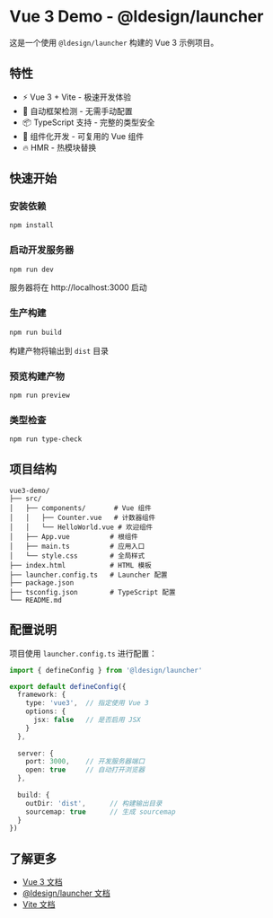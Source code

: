 # Vue 3 Demo - @ldesign/launcher

这是一个使用 `@ldesign/launcher` 构建的 Vue 3 示例项目。

## 特性

- ⚡️ Vue 3 + Vite - 极速开发体验
- 🔧 自动框架检测 - 无需手动配置
- 📦 TypeScript 支持 - 完整的类型安全
- 🎨 组件化开发 - 可复用的 Vue 组件
- 🔥 HMR - 热模块替换

## 快速开始

### 安装依赖

```bash
npm install
```

### 启动开发服务器

```bash
npm run dev
```

服务器将在 http://localhost:3000 启动

### 生产构建

```bash
npm run build
```

构建产物将输出到 `dist` 目录

### 预览构建产物

```bash
npm run preview
```

### 类型检查

```bash
npm run type-check
```

## 项目结构

```
vue3-demo/
├── src/
│   ├── components/       # Vue 组件
│   │   ├── Counter.vue   # 计数器组件
│   │   └── HelloWorld.vue # 欢迎组件
│   ├── App.vue          # 根组件
│   ├── main.ts          # 应用入口
│   └── style.css        # 全局样式
├── index.html           # HTML 模板
├── launcher.config.ts   # Launcher 配置
├── package.json
├── tsconfig.json        # TypeScript 配置
└── README.md
```

## 配置说明

项目使用 `launcher.config.ts` 进行配置：

```typescript
import { defineConfig } from '@ldesign/launcher'

export default defineConfig({
  framework: {
    type: 'vue3',  // 指定使用 Vue 3
    options: {
      jsx: false   // 是否启用 JSX
    }
  },
  
  server: {
    port: 3000,    // 开发服务器端口
    open: true     // 自动打开浏览器
  },
  
  build: {
    outDir: 'dist',      // 构建输出目录
    sourcemap: true      // 生成 sourcemap
  }
})
```

## 了解更多

- [Vue 3 文档](https://vuejs.org/)
- [@ldesign/launcher 文档](../../docs/QUICK_START.md)
- [Vite 文档](https://vitejs.dev/)

